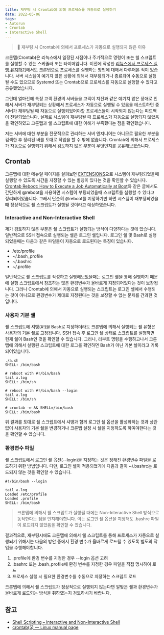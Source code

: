 ```yaml
---
title: 재부팅 시 Crontab에 의해 프로세스를 자동으로 실행하기
date: 2022-05-06
tags:
- Autorun
- Crontab
- Interactive Shell
---
```


> 🤪 재부팅 시 Crontab에 의해서 프로세스가 자동으로 실행되지 않은 이유

크론탭(Crontab)은 리눅스에서 일정된 시점이나 주기적으로 명령어 또는 쉘 스크립트를 실행할 수 있는 스케줄러 또는 타이머입니다. 이전에 작성한 [리눅스에서 프로세스 실행 유지하기](/maintaining-process-execution-in-linux)에서도 크론탭으로 프로세스를 실행하는 방법에 대해서 다루어본 적이 있습니다. 서버 시스템이 예기지 않은 상황에 의해서 재부팅되거나 종료되어 수동으로 실행될 수도 있으므로 Systemd 또는 Crontab으로 프로세스를 자동으로 실행할 수 있다고 공유했었습니다. 

그런데 얼마전에 특정 고객 환경의 서버들을 고객이 지진과 같은 예기치 않은 장애로 인해서 서버가 재부팅되는 상황에서 프로세스가 자동으로 실행될 수 있음을 테스트하던 중 서버가 재부팅될 때 자동으로 실행되었어야할 프로세스들이 시작되지 않는다는 피드백이 전달되었습니다. 실제로 시스템이 재부팅될 때 프로세스가 자동으로 실행되지 않았음을 확인하였고 크론탭과 쉘 스크립트에 대한 이해가 부족했다는 점을 확인했습니다.

저는 서버에 대한 부분을 전문적으로 관리하는 서버 엔지니어는 아니므로 필요한 부분을 검색한 후 정리된 바를 토대로 작업을 할 수 밖에 없습니다. Crontab에 의해서 프로세스가 자동으로 실행되기 위해서 검토하지 않은 부분이 무엇인지를 공유해보겠습니다.

## Crontab
크론탭에 대한 메뉴얼 페이지를 살펴보면 [EXTENSIONS](https://man7.org/linux/man-pages/man5/crontab.5.html#EXTENSIONS)으로 시스템이 재부팅되었을때 실행할 수 있도록 시간을 지정할 수 있는 별칭이 있다는 것을 확인할 수 있습니다. [Crontab Reboot: How to Execute a Job Automatically at Boot](https://phoenixnap.com/kb/crontab-reboot)와 같은 글에서도 간단하게 @reboot을 사용하면 시스템이 부팅되었을때 스크립트를 실행할 수 있다고 정리되어있습니다. 그래서 단순히 @reboot를 지정하기만 하면 시스템이 재부팅되었을때 정상적으로 쉘 스크립트가 실행될 것이라고 예상하였습니다.

### Interactive and Non-Interactive Shell
제가 검토하지 않은 부분은 쉘 스크립트가 실행되는 방식이 다양하다는 것에 있습니다. 일반적으로 SSH 접속으로 실행되는 쉘은 로그인 쉘입니다. 로그인 쉘 및 Bash로 실행되었을때는 다음과 같은 파일들이 자동으로 로드된다는 특징이 있습니다.

- /etc/profile
- ~/.bash_profile
- ~/.bashrc
- ~/.profile

일반적으로 쉘 스크립트를 작성하고 실행해보았을때는 로그인 쉘을 통해 실행하기 때문에 실행 스크립트에서 참조하는 많은 환경변수가 올바르게 지정되어있다는 것이 보장됩니다. 그러나 Crontab에 의해서 자동으로 실행되는 스크립트는 로그인 쉘에서 수행되는 것이 아니므로 환경변수가 제대로 지정된다는 것을 보장할 수 없는 문제를 간과한 것입니다.

### 사용자 기본 쉘
쉘 스크립트에 셔뱅(#!)을 Bash로 지정하더라도 크론탭에 의해서 실행되는 쉘 유형은 사용자의 기본 쉘로 고정됩니다. SSH 접속 후 로그인 쉘 상태로 스크립트를 실행하면 현재 쉘이 Bash인 것을 확인할 수 있습니다. 그러나, 리부트 명령을 수행하고나서 크론탭에 의해서 실행된 스크립트에 대한 로그를 확인하면 Bash가 아닌 기본 쉘이라고 기록되어있습니다.

```shell
./a.sh
SHELL: /bin/bash

# reboot with #!/bin/bash
tail a.log
SHELL: /bin/sh

# reboot with #!/bin/bash --login
tail a.log
SHELL: /bin/sh

# crontab -e && SHELL=/bin/bash
SHELL: /bin/bash
```

위 결과를 토대로 쉘 스크립트에서 셔뱅과 함께 로그인 쉘 옵션을 활성화하는 것과 상관없이 사용자의 기본 쉘을 변경하거나 크론탭 설정 시 쉘을 지정하도록 하여야한다는 것을 확인할 수 있습니다. 

### 환경변수 파일
쉘 스크립트에서 로그인 쉘 옵션(--login)을 지정하는 것은 정해진 환경변수 파일을 로드하기 위한 방법입니다. 다만, 로그인 쉘이 적용되었기에 다음과 같이 ~/.bashrc는 로드되지 않는 것을 확인할 수 있습니다.

```shell
#!/bin/bash --login

tail a.log
Loaded /etc/profile
Loaded .profile
SHELL: /bin/bash
```

> 크론탭에 의해서 쉘 스크립트가 실행될 때에는 Non-Interactive Shell 방식으로 동작한다는 점을 인지해야합니다. 이는 로그인 쉘 옵션을 지정해도 .bashrc 파일이 로드되지 않았음을 확인할 수 있습니다.

결과적으로, 재부팅시에도 크론탭에 의해서 쉘 스크립트를 통해 프로세스가 자동으로 실행되기 위해서는 다음의 방안 중에서 환경 변수가 올바르게 로드될 수 있도록 별도의 작업을 수행해야합니다.

1. .profile에 환경 변수를 지정한 경우 --login 옵션 고려
2. .bashrc 또는 .bash_profile에 환경 변수를 지정한 경우 파일을 직접 명시하여 로드
3. 프로세스 실행 시 필요한 환경변수를 수동으로 지정하는 스크립트 로드

크론탭에 의해서 쉘 스크립트가 정상적으로 실행되지 않는다면 알맞은 쉘과 환경변수가 올바르게 로드되는 방식을 취하였는지 검토하시기 바랍니다.

## 참고

- [Shell Scripting – Interactive and Non-Interactive Shell](https://www.geeksforgeeks.org/shell-scripting-interactive-and-non-interactive-shell/)
- [crontab(5) — Linux manual page](https://man7.org/linux/man-pages/man5/crontab.5.html)










